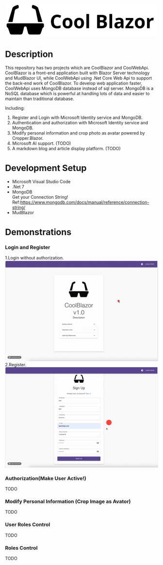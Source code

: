<p align="center">
   <img src="/CoolBlazor/CoolBlazor/wwwroot/images/Logos/svglogo.svg" alt="CoolBlazor" title="CoolBlazor">
</p>

# Description
This repository has two projects which are CoolBlazor and CoolWebApi. CoolBlazor is a front-end  application built with Blazor Server technology and MudBlazor UI, while CoolWebApi using .Net Core Web Api to support the back-end work of CoolBlazor. To develop web application faster, CoolWebApi uses MongoDB database instead of sql server. MongoDB is a NoSQL database which is powerful at handling lots of data and easier to maintain than traditional database. 

Including:

1. Register and Login with Microsoft Identity service and MongoDB.
2. Authentication and authorization with Microsoft Identity service and MongoDB. 
3. Modify personal information and crop photo as avatar powered by Cropper.Blazor.
4. Microsoft AI support. (TODO)
5. A markdown blog and article display platform. (TODO)

# Development Setup
- Microsoft Visual Studio Code
- .Net 7
- MongoDB<br>
     Get your Connection String! Ref:https://www.mongodb.com/docs/manual/reference/connection-string/
- MudBlazor

# Demonstrations
### Login and Register
1.Login without authorization.
![img](https://github.com/UMkashingHui/CoolBlazor/blob/master/CoolBlazor/CoolBlazor/wwwroot/images/Gifs/Login_NotActive.gif)
2.Register.
![img](https://github.com/UMkashingHui/CoolBlazor/blob/master/CoolBlazor/CoolBlazor/wwwroot/images/Gifs/Register.gif)
### Authorization(Make User Active!)
TODO
### Modify Personal Information (Crop Image as Avator)
TODO
### User Roles Control
TODO
### Roles Control
TODO
